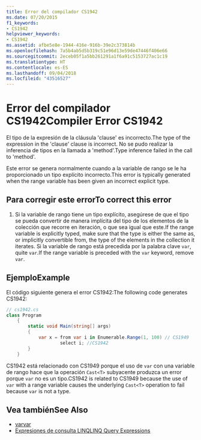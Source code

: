 ```yaml
---
title: Error del compilador CS1942
ms.date: 07/20/2015
f1_keywords:
- CS1942
helpviewer_keywords:
- CS1942
ms.assetid: afbe5e8e-1944-416e-916b-39e2c373814b
ms.openlocfilehash: 7a5b4ab5d5b319c51e96d13e59de47446f406e66
ms.sourcegitcommit: 2eceb05f1a5bb261291a1f6a91c5153727ac1c19
ms.translationtype: HT
ms.contentlocale: es-ES
ms.lasthandoff: 09/04/2018
ms.locfileid: "43516527"
---
```

# <a name="compiler-error-cs1942"></a><span data-ttu-id="655a0-102">Error del compilador CS1942</span><span class="sxs-lookup"><span data-stu-id="655a0-102">Compiler Error CS1942</span></span>

<span data-ttu-id="655a0-103">El tipo de la expresión de la cláusula 'clause' es incorrecto.</span><span class="sxs-lookup"><span data-stu-id="655a0-103">The type of the expression in the 'clause' clause is incorrect.</span></span> <span data-ttu-id="655a0-104">No se pudo realizar la inferencia de tipos en la llamada a 'method'.</span><span class="sxs-lookup"><span data-stu-id="655a0-104">Type inference failed in the call to 'method'.</span></span>  
  
<span data-ttu-id="655a0-105">Este error se genera normalmente cuando a la variable de rango se le ha proporcionado un tipo explícito incorrecto.</span><span class="sxs-lookup"><span data-stu-id="655a0-105">This error is typically generated when the range variable has been given an incorrect explicit type.</span></span>  

## <a name="to-correct-this-error"></a><span data-ttu-id="655a0-106">Para corregir este error</span><span class="sxs-lookup"><span data-stu-id="655a0-106">To correct this error</span></span>

1. <span data-ttu-id="655a0-107">Si la variable de rango tiene un tipo explícito, asegúrese de que el tipo se pueda convertir de manera implícita del tipo de los elementos de la colección que recorre en iteración, o que sea igual que este.</span><span class="sxs-lookup"><span data-stu-id="655a0-107">If the range variable is explicitly typed, make sure that the type is either the same as, or implicitly convertible from, the type of the elements in the collection it iterates.</span></span> <span data-ttu-id="655a0-108">Si la variable de rango está precedida por la palabra clave `var`, quite `var`.</span><span class="sxs-lookup"><span data-stu-id="655a0-108">If the range variable is preceded with the `var` keyword, remove `var`.</span></span>  
  
## <a name="example"></a><span data-ttu-id="655a0-109">Ejemplo</span><span class="sxs-lookup"><span data-stu-id="655a0-109">Example</span></span>

<span data-ttu-id="655a0-110">El código siguiente genera el error CS1942:</span><span class="sxs-lookup"><span data-stu-id="655a0-110">The following code generates CS1942:</span></span>  

```csharp
// cs1942.cs  
class Program  
    {  
        static void Main(string[] args)  
        {  
            var x = from var i in Enumerable.Range(1, 100) // CS1949  
                    select i; //CS1942  
        }  
    }  
```

<span data-ttu-id="655a0-111">CS1942 está relacionado con CS1949 porque el uso de `var` con una variable de rango hace que la operación `Cast<T>` subyacente produzca un error porque `var` no es un tipo.</span><span class="sxs-lookup"><span data-stu-id="655a0-111">CS1942 is related to CS1949 because the use of `var` with a range variable causes the underlying `Cast<T>` operation to fail because `var` is not a type.</span></span>  
  
## <a name="see-also"></a><span data-ttu-id="655a0-112">Vea también</span><span class="sxs-lookup"><span data-stu-id="655a0-112">See Also</span></span>  

- [<span data-ttu-id="655a0-113">var</span><span class="sxs-lookup"><span data-stu-id="655a0-113">var</span></span>](../../../csharp/language-reference/keywords/var.md)  
- [<span data-ttu-id="655a0-114">Expresiones de consulta LINQ</span><span class="sxs-lookup"><span data-stu-id="655a0-114">LINQ Query Expressions</span></span>](../../../csharp/programming-guide/linq-query-expressions/index.md)
